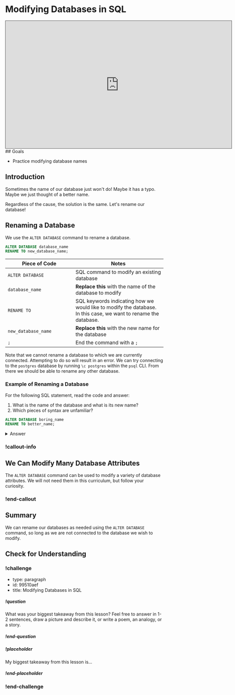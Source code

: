 # Modifying Databases in SQL

<iframe src="https://adaacademy.hosted.panopto.com/Panopto/Pages/Embed.aspx?pid=43ca5e04-920e-4ce8-af92-ad08010bc207&autoplay=false&offerviewer=true&showtitle=true&showbrand=false&start=0&interactivity=all" height="405" width="720" style="border: 1px solid #464646;" allowfullscreen allow="autoplay"></iframe>
## Goals

- Practice modifying database names

## Introduction

Sometimes the name of our database just won't do! Maybe it has a typo. Maybe we just thought of a better name.

Regardless of the cause, the solution is the same. Let's rename our database!

## Renaming a Database

We use the `ALTER DATABASE` command to rename a database.


```sql
ALTER DATABASE database_name
RENAME TO new_database_name;
```

| <div style="width:200px;">Piece of Code</div> | Notes                                                                                                                               |
| --------------------------------------------- | ----------------------------------------------------------------------------------------------------------------------------------- |
| `ALTER DATABASE`                                | SQL command to modify an existing database                                                                                                       |
| `database_name`                          | **Replace this** with the name of the database to modify                                                                                    |
| `RENAME TO`                                    | SQL keywords indicating how we would like to modify the database. In this case, we want to rename the database.                                |
| `new_database_name`                                 | **Replace this** with the new name for the database                                                                                     |
| `;`                                           | End the command with a `;` |

Note that we cannot rename a database to which we are currently connected. Attempting to do so will result in an error. We can try connecting to the `postgres` database by running `\c postgres` within the `psql` CLI. From there we should be able to rename any other database.

### Example of Renaming a Database

For the following SQL statement, read the code and answer:

1. What is the name of the database and what is its new name?
2. Which pieces of syntax are unfamiliar?

```sql
ALTER DATABASE boring_name
RENAME TO better_name;
```

<details style="max-width: 700px; margin: auto;">
  <summary>Answer</summary>

1. The name of the database is `boring_name` and we are renaming it to be called `better_name`

The `boring_name` database will be renamed to `better_name`.

Again, we must take care that we are not connected to the `boring_name` database when we try to modify its name. Instead, we should should connect to another database, such as `postgres` before trying to run the `ALTER DATABASE` command.

</details>

### !callout-info

## We Can Modify Many Database Attributes

The `ALTER DATABASE` command can be used to modify a variety of database attributes. We will not need them in this curriculum, but follow your curiosity.

### !end-callout

## Summary

We can rename our databases as needed using the `ALTER DATABASE` command, so long as we are not connected to the database we wish to modify.

## Check for Understanding

<!-- Question Takeaway -->
<!-- prettier-ignore-start -->
### !challenge
* type: paragraph
* id: 99510aef
* title: Modifying Databases in SQL
##### !question

What was your biggest takeaway from this lesson? Feel free to answer in 1-2 sentences, draw a picture and describe it, or write a poem, an analogy, or a story.

##### !end-question
##### !placeholder

My biggest takeaway from this lesson is...

##### !end-placeholder
### !end-challenge
<!-- prettier-ignore-end -->
